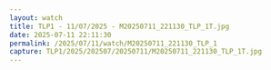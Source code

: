 ```yaml
---
layout: watch
title: TLP1 - 11/07/2025 - M20250711_221130_TLP_1T.jpg
date: 2025-07-11 22:11:30
permalink: /2025/07/11/watch/M20250711_221130_TLP_1
capture: TLP1/2025/202507/20250711/M20250711_221130_TLP_1T.jpg
---
```

